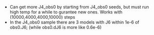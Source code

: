 * Can get more J4_obs0 by starting from J4_obs0 seeds, but must run high temp
  for a while to gurantee new ones. Works with (10000,4000,4000,10000) steps
* In the J4_obs0 sample there are 3 models with J6 within 1e-6 of obs0.J6;
  (while obs0.dJ6 is more like 0.6e-6)